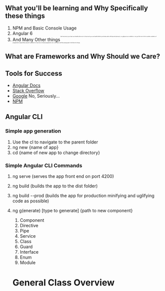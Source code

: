 ## What you'll be learning and Why Specifically these things
1. NPM and Basic Console Usage
2. Angular 6
3. And Many Other things<sup><sub><sub><sup><sup><sup><sup><sup> Like how much your brain can handle all at once or how much you can handle before you break under self imposed pressure, or a glimpse as to whether or not you'll be one of the countless numbers of programmers impacted by imposter syndrome or how most of what programmers do is use stack overflow and google to find fixes for things.  </sup></sub></sub></sup></sup></sup></sup></sup>

## What are Frameworks and Why Should we Care?

## Tools for Success
* [Angular Docs](https://angular.io/docs)
* [Stack Overflow](https://www.stackoverflow.com)
* [Google](https://www.google.com) No, Seriously...
* [NPM](https://www.npmjs.com/)

## Angular CLI
### Simple app generation
1. Use the cl to navigate to the parent folder
2. ng new {name of app}
3. cd {name of new app to change directory}

### Simple Angular CLI Commands
1. ng serve (serves the app front end on port 4200)
2. ng build (builds the app to the dist folder)
3. ng build --prod (builds the app for production minifying and uglifying code as possible)
4. ng g(enerate) [type to generate] {path to new component}
    1. Component 
    2. Directive
    3. Pipe
    4. Service
    5. Class
    6. Guard
    7. Interface
    8. Enum
    9. Module

    # General Class Overview

